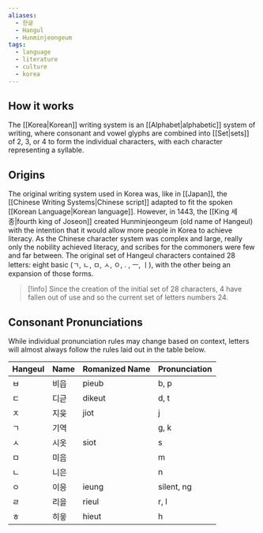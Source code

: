 ```yaml
---
aliases:
  - 한글
  - Hangul
  - Hunminjeongeum
tags:
  - language
  - literature
  - culture
  - korea
---
```

## How it works
The [[Korea|Korean]] writing system is an [[Alphabet|alphabetic]] system of writing, where consonant and vowel glyphs are combined into [[Set|sets]] of 2, 3, or 4 to form the individual characters, with each character representing a syllable.

## Origins
The original writing system used in Korea was, like in [[Japan]], the [[Chinese Writing Systems|Chinese script]] adapted to fit the spoken [[Korean Language|Korean language]]. However, in 1443, the [[King 세종|fourth king of Joseon]] created Hunminjeongeum (old name of Hangeul) with the intention that it would allow more people in Korea to achieve literacy. As the Chinese character system was complex and large, really only the nobility achieved literacy, and scribes for the commoners were few and far between. The original set of Hangeul characters contained 28 letters: eight basic (ㄱ, ㄴ, ㅁ, ㅅ, ㅇ, . , ㅡ, ㅣ), with the other being an expansion of those forms. 

>[!info] 
>Since the creation of the initial set of 28 characters, 4 have fallen out of use and so the current set of letters numbers 24.

## Consonant Pronunciations
While individual pronunciation rules may change based on context, letters will almost always follow the rules laid out in the table below.

| Hangeul | Name | Romanized Name | Pronunciation |
| ------- | ---- | -------------- | ------------- |
| ㅂ      | 비읍 | pieub          | b, p          |
| ㄷ      | 디귿 | dikeut         | d, t          |
| ㅈ      | 지읒 | jiot           | j             |
| ㄱ      | 기역 |                | g, k          |
| ㅅ      | 시옷 | siot           | s             |
| ㅁ      | 미음 |                | m             |
| ㄴ      | 니은 |                | n             |
| ㅇ      | 이응 | ieung          | silent, ng    |
| ㄹ      | 리을 | rieul          | r, l          |
| ㅎ      | 히읗 | hieut          | h             |

